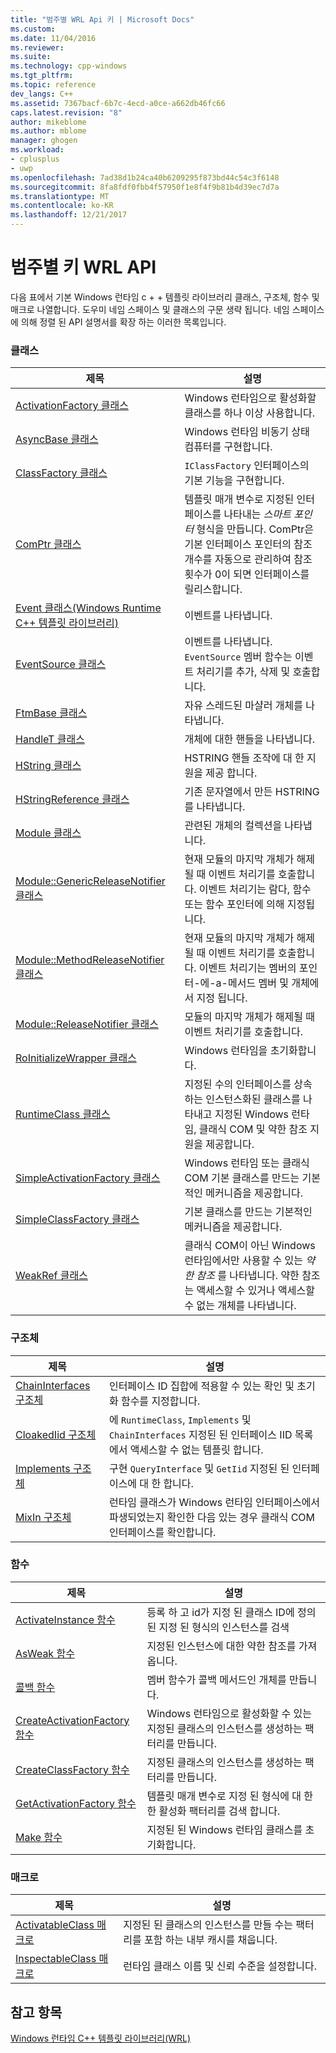 ```yaml
---
title: "범주별 WRL Api 키 | Microsoft Docs"
ms.custom: 
ms.date: 11/04/2016
ms.reviewer: 
ms.suite: 
ms.technology: cpp-windows
ms.tgt_pltfrm: 
ms.topic: reference
dev_langs: C++
ms.assetid: 7367bacf-6b7c-4ecd-a0ce-a662db46fc66
caps.latest.revision: "8"
author: mikeblome
ms.author: mblome
manager: ghogen
ms.workload:
- cplusplus
- uwp
ms.openlocfilehash: 7ad38d1b24ca40b6209295f873bd44c54c3f6148
ms.sourcegitcommit: 8fa8fdf0fbb4f57950f1e8f4f9b81b4d39ec7d7a
ms.translationtype: MT
ms.contentlocale: ko-KR
ms.lasthandoff: 12/21/2017
---
```

# <a name="key-wrl-apis-by-category"></a>범주별 키 WRL API
다음 표에서 기본 Windows 런타임 c + + 템플릿 라이브러리 클래스, 구조체, 함수 및 매크로 나열합니다. 도우미 네임 스페이스 및 클래스의 구문 생략 됩니다. 네임 스페이스에 의해 정렬 된 API 설명서를 확장 하는 이러한 목록입니다.  
  
### <a name="classes"></a>클래스  
  
|제목|설명|  
|-----------|-----------------|  
|[ActivationFactory 클래스](../windows/activationfactory-class.md)|Windows 런타임으로 활성화할 클래스를 하나 이상 사용합니다.|  
|[AsyncBase 클래스](../windows/asyncbase-class.md)|Windows 런타임 비동기 상태 컴퓨터를 구현합니다.|  
|[ClassFactory 클래스](../windows/classfactory-class.md)|`IClassFactory` 인터페이스의 기본 기능을 구현합니다.|  
|[ComPtr 클래스](../windows/comptr-class.md)|템플릿 매개 변수로 지정된 인터페이스를 나타내는 *스마트 포인터* 형식을 만듭니다. ComPtr은 기본 인터페이스 포인터의 참조 개수를 자동으로 관리하여 참조 횟수가 0이 되면 인터페이스를 릴리스합니다.|  
|[Event 클래스(Windows Runtime C++ 템플릿 라이브러리)](../windows/event-class-windows-runtime-cpp-template-library.md)|이벤트를 나타냅니다.|  
|[EventSource 클래스](../windows/eventsource-class.md)|이벤트를 나타냅니다. `EventSource` 멤버 함수는 이벤트 처리기를 추가, 삭제 및 호출합니다.|  
|[FtmBase 클래스](../windows/ftmbase-class.md)|자유 스레드된 마샬러 개체를 나타냅니다.|  
|[HandleT 클래스](../windows/handlet-class.md)|개체에 대한 핸들을 나타냅니다.|  
|[HString 클래스](../windows/hstring-class.md)|HSTRING 핸들 조작에 대 한 지원을 제공 합니다.|  
|[HStringReference 클래스](../windows/hstringreference-class.md)|기존 문자열에서 만든 HSTRING를 나타냅니다.|  
|[Module 클래스](../windows/module-class.md)|관련된 개체의 컬렉션을 나타냅니다.|  
|[Module::GenericReleaseNotifier 클래스](../windows/module-genericreleasenotifier-class.md)|현재 모듈의 마지막 개체가 해제될 때 이벤트 처리기를 호출합니다. 이벤트 처리기는 람다, 함수 또는 함수 포인터에 의해 지정됩니다.|  
|[Module::MethodReleaseNotifier 클래스](../windows/module-methodreleasenotifier-class.md)|현재 모듈의 마지막 개체가 해제될 때 이벤트 처리기를 호출합니다. 이벤트 처리기는 멤버의 포인터-에-a-메서드 멤버 및 개체에서 지정 됩니다.|  
|[Module::ReleaseNotifier 클래스](../windows/module-releasenotifier-class.md)|모듈의 마지막 개체가 해제될 때 이벤트 처리기를 호출합니다.|  
|[RoInitializeWrapper 클래스](../windows/roinitializewrapper-class.md)|Windows 런타임을 초기화합니다.|  
|[RuntimeClass 클래스](../windows/runtimeclass-class.md)|지정된 수의 인터페이스를 상속하는 인스턴스화된 클래스를 나타내고 지정된 Windows 런타임, 클래식 COM 및 약한 참조 지원을 제공합니다.|  
|[SimpleActivationFactory 클래스](../windows/simpleactivationfactory-class.md)|Windows 런타임 또는 클래식 COM 기본 클래스를 만드는 기본적인 메커니즘을 제공합니다.|  
|[SimpleClassFactory 클래스](../windows/simpleclassfactory-class.md)|기본 클래스를 만드는 기본적인 메커니즘을 제공합니다.|  
|[WeakRef 클래스](../windows/weakref-class.md)|클래식 COM이 아닌 Windows 런타임에서만 사용할 수 있는 *약한 참조* 를 나타냅니다. 약한 참조는 액세스할 수 있거나 액세스할 수 없는 개체를 나타냅니다.|  
  
### <a name="structures"></a>구조체  
  
|제목|설명|  
|-----------|-----------------|  
|[ChainInterfaces 구조체](../windows/chaininterfaces-structure.md)|인터페이스 ID 집합에 적용할 수 있는 확인 및 초기화 함수를 지정합니다.|  
|[CloakedIid 구조체](../windows/cloakediid-structure.md)|에 `RuntimeClass`, `Implements` 및 `ChainInterfaces` 지정된 된 인터페이스 IID 목록에서 액세스할 수 없는 템플릿 합니다.|  
|[Implements 구조체](../windows/implements-structure.md)|구현 `QueryInterface` 및 `GetIid` 지정된 된 인터페이스에 대 한 합니다.|  
|[MixIn 구조체](../windows/mixin-structure.md)|런타임 클래스가 Windows 런타임 인터페이스에서 파생되었는지 확인한 다음 있는 경우 클래식 COM 인터페이스를 확인합니다.|  
  
### <a name="functions"></a>함수  
  
|제목|설명|  
|-----------|-----------------|  
|[ActivateInstance 함수](../windows/activateinstance-function.md)|등록 하 고 id가 지정 된 클래스 ID에 정의 된 지정 된 형식의 인스턴스를 검색|  
|[AsWeak 함수](../windows/asweak-function.md)|지정된 인스턴스에 대한 약한 참조를 가져옵니다.|  
|[콜백 함수](../windows/callback-function-windows-runtime-cpp-template-library.md)|멤버 함수가 콜백 메서드인 개체를 만듭니다.|  
|[CreateActivationFactory 함수](../windows/createactivationfactory-function.md)|Windows 런타임으로 활성화할 수 있는 지정된 클래스의 인스턴스를 생성하는 팩터리를 만듭니다.|  
|[CreateClassFactory 함수](../windows/createclassfactory-function.md)|지정된 클래스의 인스턴스를 생성하는 팩터리를 만듭니다.|  
|[GetActivationFactory 함수](../windows/getactivationfactory-function.md)|템플릿 매개 변수로 지정 된 형식에 대 한 한 활성화 팩터리를 검색 합니다.|  
|[Make 함수](../windows/make-function.md)|지정된 된 Windows 런타임 클래스를 초기화합니다.|  
  
### <a name="macros"></a>매크로  
  
|제목|설명|  
|-----------|-----------------|  
|[ActivatableClass 매크로](../windows/activatableclass-macros.md)|지정된 된 클래스의 인스턴스를 만들 수는 팩터리를 포함 하는 내부 캐시를 채웁니다.|  
|[InspectableClass 매크로](../windows/inspectableclass-macro.md)|런타임 클래스 이름 및 신뢰 수준을 설정합니다.|  
  
## <a name="see-also"></a>참고 항목  
 [Windows 런타임 C++ 템플릿 라이브러리(WRL)](../windows/windows-runtime-cpp-template-library-wrl.md)
